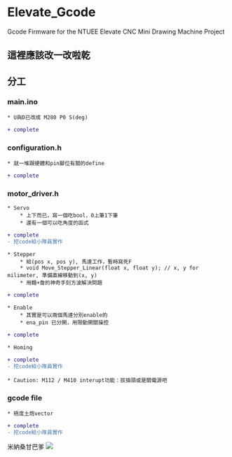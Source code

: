 <!-------------------------------------------------------------------------
	FileName		[ README.md ]
	PackageName		[ Elevate_Gcode ]
	Function		[ README file of the NTUEE CNC Drawing Machine ]
	Author			[ Teaching Group, Elevate, NTUEE ]
	Time			[ 2020 Jul.-present, NTUEE, NTU, Taipei, Taiwan ]
	Copyright		[ Copyleft(c) 2020-present NTUEE, NTU, Taiwan ]
-------------------------------------------------------------------------->

# Elevate_Gcode
Gcode Firmware for the NTUEE Elevate CNC Mini Drawing Machine Project

## 這裡應該改一改啦乾

## 分工

### main.ino
	* U與D已改成 M280 P0 S(deg)
```diff
+ complete
```
### configuration.h
	* 就一堆跟硬體和pin腳位有關的define
```diff
+ complete
```
	
### motor_driver.h
	* Servo
		* 上下而已，寫一個吃bool，0上筆1下筆
		* 還有一個可以吃角度的函式
```diff
+ complete
- 挖code給小隊員實作
```
	* Stepper
		* 給(pos x, pos y), 馬達工作，暫時寫死F
		* void Move_Stepper_Linear(float x, float y); // x, y for milimeter, 準備直線移動到(x, y)
		* 用麵+詹的神奇手刻方波解決問題
```diff
+ complete
```
	* Enable
		* 其實是可以兩個馬達分別enable的
		* ena_pin 已分開，用限動開關操控
```diff
+ complete
```
		
	* Homing
```diff
+ complete
- 挖code給小隊員實作
```
		
	* Caution: M112 / M410 interupt功能：拔插頭或是關電源吧
		
### gcode file
	* 極度土炮vector
```diff
+ complete
- 挖code給小隊員實作
```

米納桑甘巴爹
![](backend_devs.jpg)
